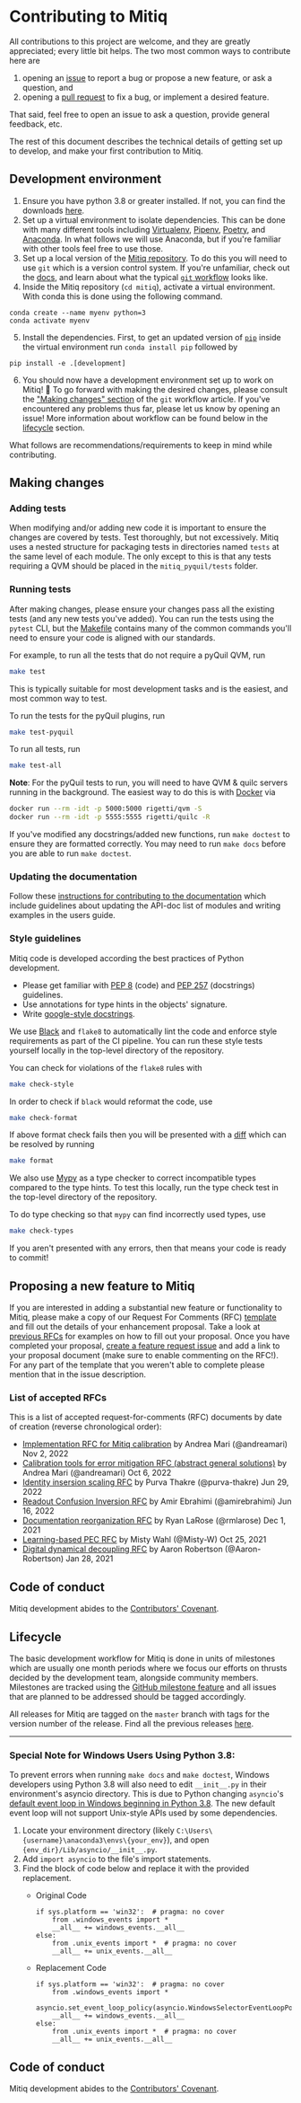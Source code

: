 # Contributing to Mitiq

All contributions to this project are welcome, and they are greatly appreciated; every little bit helps.
The two most common ways to contribute here are
1. opening an [issue](https://github.com/unitaryfund/mitiq/issues/new) to report a bug or propose a new feature, or ask a question, and
2. opening a [pull request](https://github.com/unitaryfund/mitiq/pulls) to fix a bug, or implement a desired feature.

That said, feel free to open an issue to ask a question, provide general feedback, etc.

The rest of this document describes the technical details of getting set up to develop, and make your first contribution to Mitiq.


## Development environment

1. Ensure you have python 3.8 or greater installed. If not, you can find the downloads [here](https://www.python.org/downloads/). 
2. Set up a virtual environment to isolate dependencies. This can be done with many different tools including [Virtualenv](https://virtualenv.pypa.io/en/latest/), [Pipenv](https://pypi.org/project/pipenv/), [Poetry](https://python-poetry.org/), and [Anaconda](https://www.anaconda.com/products/distribution). In what follows we will use Anaconda, but if you're familiar with other tools feel free to use those.
3. Set up a local version of the [Mitiq repository](https://github.com/unitaryfund/mitiq). To do this you will need to use `git` which is a version control system. If you're unfamiliar, check out the [docs](https://git-scm.com/), and learn about what the typical [`git` workflow](https://www.asmeurer.com/git-workflow/) looks like.
4. Inside the Mitiq repository (`cd mitiq`), activate a virtual environment. With conda this is done using the following command.
```
conda create --name myenv python=3
conda activate myenv
```
5. Install the dependencies. First, to get an updated version of [`pip`](https://pypi.org/project/pip/) inside the virtual environment run `conda install pip` followed by
```
pip install -e .[development]
```
6. You should now have a development environment set up to work on Mitiq! 🎉 To go forward with making the desired changes, please consult the ["Making changes" section](https://www.asmeurer.com/git-workflow/#making-changes) of the `git` workflow article. If you've encountered any problems thus far, please let us know by opening an issue! More information about workflow can be found below in the [lifecycle](#lifecycle) section.

What follows are recommendations/requirements to keep in mind while contributing.

## Making changes

### Adding tests
When modifying and/or adding new code it is important to ensure the changes are covered by tests.
Test thoroughly, but not excessively.
Mitiq uses a nested structure for packaging tests in directories named `tests` at the same level of each module.
The only except to this is that any tests requiring a QVM should be placed in the `mitiq_pyquil/tests` folder.

### Running tests

After making changes, please ensure your changes pass all the existing tests (and any new tests you've added).
You can run the tests using the `pytest` CLI, but the [Makefile][makefile] contains many of the common commands you'll need to ensure your code is aligned with our standards.

For example, to run all the tests that do not require a pyQuil QVM, run
```bash
make test
```
This is typically suitable for most development tasks and is the easiest, and most common way to test.

To run the tests for the pyQuil plugins, run
```bash
make test-pyquil
```

To run all tests, run
```bash
make test-all
```

**Note**: For the pyQuil tests to run, you will need to have QVM & quilc servers
running in the background. The easiest way to do this is with [Docker](https://www.docker.com/) via

```bash
docker run --rm -idt -p 5000:5000 rigetti/qvm -S
docker run --rm -idt -p 5555:5555 rigetti/quilc -R
```

If you've modified any docstrings/added new functions, run `make doctest` to ensure they are formatted correctly.
You may need to run `make docs` before you are able to run `make doctest`. 

### Updating the documentation
Follow these [instructions for contributing to the documentation](https://mitiq.readthedocs.io/en/latest/contributing_docs.html) which include guidelines about updating the API-doc list of modules and writing examples in the users guide.

### Style guidelines

Mitiq code is developed according the best practices of Python development.
* Please get familiar with [PEP 8](https://www.python.org/dev/peps/pep-0008/) (code) and [PEP 257](https://www.python.org/dev/peps/pep-0257/) (docstrings) guidelines.
* Use annotations for type hints in the objects' signature.
* Write [google-style docstrings](https://google.github.io/styleguide/pyguide.html#383-functions-and-methods).

We use [Black](https://black.readthedocs.io/en/stable/index.html) and `flake8` to automatically lint the code and enforce style requirements as part of the CI pipeline.
You can run these style tests yourself locally in the top-level directory of the repository.

You can check for violations of the `flake8` rules with
```bash
make check-style
```
In order to check if `black` would reformat the code, use
```bash
make check-format
```
If above format check fails then you will be presented with a [diff](https://black.readthedocs.io/en/stable/usage_and_configuration/the_basics.html#diffs) which can be resolved by running
```bash
make format
```
We also use [Mypy](https://mypy.readthedocs.io/en/stable/) as a type checker to correct incompatible types compared to the type
hints. To test this locally, run the type check test in the top-level directory of the repository. 

To do type checking so that `mypy` can find incorrectly used types, use
```bash
make check-types
```

If you aren't presented with any errors, then that means your code is ready to commit!

## Proposing a new feature to Mitiq
If you are interested in adding a substantial new feature or functionality to Mitiq, please make a copy of our Request For Comments (RFC) [template](https://docs.google.com/document/d/1adomheXpbqp4YIBFQ49IsAJzuJKWyr75GRO1NeWg0Fo/) and fill out the details of your enhancement proposal.
Take a look at [previous RFCs](#list-of-accepted-rfcs) for examples on how to fill out your proposal.
Once you have completed your proposal, [create a feature request issue](https://github.com/unitaryfund/mitiq/issues/new?assignees=&labels=feature-request&template=feature_request.md&title=) and add a link to your proposal document (make sure to enable commenting on the RFC!).
For any part of the template that you weren't able to complete please mention that in the issue description.

### List of accepted RFCs
This is a list of accepted request-for-comments (RFC) documents by date of creation (reverse chronological order):

- [Implementation RFC for Mitiq calibration](https://docs.google.com/document/d/1EZUJyEEUQUH33UOgSIzCCvXyxP0WLOQn11W0x4Ox4nY/edit) by Andrea Mari (@andreamari) Nov 2, 2022
- [Calibration tools for error mitigation RFC (abstract general solutions)](https://docs.google.com/document/d/1otUHnTlyNS-0rxGAxltHLF1iD5C9qT9oEZ3jn8VHWgw/edit) by Andrea Mari (@andreamari) Oct 6, 2022
- [Identity insersion scaling RFC](https://docs.google.com/document/d/1hbd9frjYiSy0WujA0iCccc-oMO4Q-kZc2G4b3lkJHdk/edit) by Purva Thakre (@purva-thakre) Jun 29, 2022
- [Readout Confusion Inversion RFC](https://docs.google.com/document/d/1buO5PrO5sS02VXjcaYf37RuR0rF6xpyr4J9H1tI4vN4/edit) by Amir Ebrahimi (@amirebrahimi) Jun 16, 2022
- [Documentation reorganization RFC](https://docs.google.com/document/d/13un5TZPknSOhmOBkrL2rsofjGfdp2jDnd-DywLpGFPc/edit) by Ryan LaRose (@rmlarose) Dec 1, 2021
- [Learning-based PEC RFC](https://docs.google.com/document/d/1VItesy6R5SlUa_YXW1km7IjFZ8kzyFeHUepHak1fEh4/edit) by Misty Wahl (@Misty-W) Oct 25, 2021
- [Digital dynamical decoupling RFC](https://docs.google.com/document/d/1cRwFCTn6kUjI1P0kNydtevxIYtE4r8Omd_iWK0Pe8qo/edit) by Aaron Robertson (@Aaron-Robertson) Jan 28, 2021


## Code of conduct
Mitiq development abides to the [Contributors' Covenant](https://mitiq.readthedocs.io/en/latest/code_of_conduct.html).

## Lifecycle
The basic development workflow for Mitiq is done in units of milestones which are usually one month periods where we focus our efforts on thrusts decided by the development team, alongside community members.
Milestones are tracked using the [GitHub milestone feature](https://github.com/unitaryfund/mitiq/milestones) and all issues that are planned to be addressed should be tagged accordingly.

All releases for Mitiq are tagged on the `master` branch with tags for the version number of the release.
Find all the previous releases [here](https://github.com/unitaryfund/mitiq/releases).

---
### Special Note for Windows Users Using Python 3.8:
To prevent errors when running `make docs` and `make doctest`, Windows developers using Python 3.8 will also need to edit `__init__.py` in their environment's asyncio directory.
This is due to Python changing `asyncio`'s [default event loop in Windows beginning in Python 3.8](https://docs.python.org/3/library/asyncio-policy.html#asyncio.DefaultEventLoopPolicy).
The new default event loop will not support Unix-style APIs used by some dependencies.
1. Locate your environment directory (likely `C:\Users\{username}\anaconda3\envs\{your_env}`), and open `{env_dir}/Lib/asyncio/__init__.py`.
2. Add `import asyncio` to the file's import statements.
3. Find the block of code below and replace it with the provided replacement.
    * Original Code

          if sys.platform == 'win32':  # pragma: no cover
              from .windows_events import *
              __all__ += windows_events.__all__
          else:
              from .unix_events import *  # pragma: no cover
              __all__ += unix_events.__all__

    * Replacement Code

          if sys.platform == 'win32':  # pragma: no cover
              from .windows_events import *
              asyncio.set_event_loop_policy(asyncio.WindowsSelectorEventLoopPolicy())
              __all__ += windows_events.__all__
          else:
              from .unix_events import *  # pragma: no cover
              __all__ += unix_events.__all__

## Code of conduct
Mitiq development abides to the [Contributors' Covenant](https://mitiq.readthedocs.io/en/latest/code_of_conduct.html).

[makefile]: https://github.com/unitaryfund/mitiq/blob/master/Makefile
